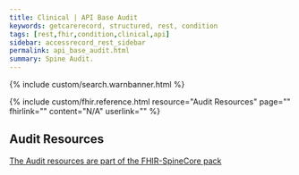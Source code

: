 ```yaml
---
title: Clinical | API Base Audit
keywords: getcarerecord, structured, rest, condition
tags: [rest,fhir,condition,clinical,api]
sidebar: accessrecord_rest_sidebar
permalink: api_base_audit.html
summary: Spine Audit.
---
```

{% include custom/search.warnbanner.html %}

{% include custom/fhir.reference.html resource="Audit Resources" page="" fhirlink="" content="N/A" userlink="" %}

## Audit Resources ##

<a href="https://github.com/nhsconnect/FHIR-SpineCore" target="_blank">The Audit resources are part of the FHIR-SpineCore pack</a>